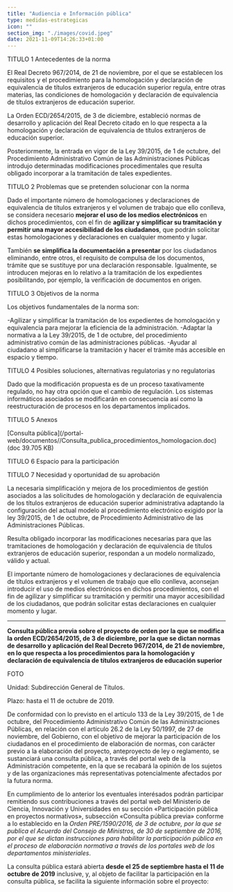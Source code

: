 ```yaml
---
title: "Audiencia e Información pública"
type: medidas-estrategicas
icon: ""
section_img: "./images/covid.jpeg"
date: 2021-11-09T14:26:33+01:00
---
```

TITULO 1 Antecedentes de la norma

El Real Decreto 967/2014, de 21 de noviembre, por el que se establecen los requisitos y el procedimiento para la homologación y declaración de equivalencia de títulos extranjeros de educación superior regula, entre otras materias, las condiciones de homologación y declaración de equivalencia de títulos extranjeros de educación superior.  

La Orden ECD/2654/2015, de 3 de diciembre, estableció normas de desarrollo y aplicación del Real Decreto citado en lo que respecta a la homologación y declaración de equivalencia de títulos extranjeros de educación superior.

Posteriormente, la entrada en vigor de la Ley 39/2015, de 1 de octubre, del Procedimiento Administrativo Común de las Administraciones Públicas introdujo determinadas modificaciones procedimentales que resulta obligado incorporar a la tramitación de tales expedientes.  

TITULO 2 Problemas que se pretenden solucionar con la norma

Dado el importante número de homologaciones y declaraciones de equivalencia de títulos extranjeros y el volumen de trabajo que ello conlleva, se considera necesario **mejorar el uso de los medios electrónicos** en dichos procedimientos, con el fin de **agilizar y simplificar su tramitación y permitir una mayor accesibilidad de los ciudadanos**, que podrán solicitar estas homologaciones y declaraciones en cualquier momento y lugar.  

También **se simplifica la documentación a presentar** por los ciudadanos eliminando, entre otros, el requisito de compulsa de los documentos, trámite que se sustituye por una declaración responsable. Igualmente, se introducen mejoras en lo relativo a la tramitación de los expedientes posibilitando, por ejemplo, la verificación de documentos en origen.

TITULO  3 Objetivos de la norma

Los objetivos fundamentales de la norma son:

-Agilizar y simplificar la tramitación de los expedientes de homologación y equivalencia para mejorar la eficiencia de la administración.
-Adaptar la normativa a la Ley 39/2015, de 1 de octubre, del procedimiento administrativo común de las administraciones públicas.
-Ayudar al ciudadano al simplificarse la tramitación y hacer el trámite más accesible en espacio y tiempo.

TITULO 4  Posibles soluciones, alternativas regulatorias y no regulatorias 

Dado que la modificación propuesta es de un proceso taxativamente regulado, no hay otra opción que el cambio de regulación. Los sistemas informáticos asociados se modificarán en consecuencia así como la reestructuración de procesos en los departamentos implicados.  

TITULO 5 Anexos

[Consulta pública](/portal-web/documentos/</a><i class="fas fa-external-link-alt"></i>/Consulta_publica_procedimientos_homologacion.doc)(doc 39.705 KB)

TITULO 6 Espacio para la participación 

TITULO 7 Necesidad y oportunidad de su aprobación

La necesaria simplificación y mejora de los procedimientos de gestión asociados a las solicitudes de homologación y declaración de equivalencia de los títulos extranjeros de educación superior administrativa adaptando la configuración del actual modelo al procedimiento electrónico exigido por la ley 39/2015, de 1 de octubre, de Procedimiento Administrativo de las Administraciones Públicas.  

Resulta obligado incorporar las modificaciones necesarias para que las tramitaciones de homologación y declaración de equivalencia de títulos extranjeros de educación superior, respondan a un modelo normalizado, válido y actual.  

El importante número de homologaciones y declaraciones de equivalencia de títulos extranjeros y el volumen de trabajo que ello conlleva, aconsejan introducir el uso de medios electrónicos en dichos procedimientos, con el fin de agilizar y simplificar su tramitación y permitir una mayor accesibilidad de los ciudadanos, que podrán solicitar estas declaraciones en cualquier momento y lugar.  

---
**Consulta pública previa sobre el proyecto de orden por la que se modifica la orden ECD/2654/2015, de 3 de diciembre, por la que se dictan normas de desarrollo y aplicación del Real Decreto 967/2014, de 21 de noviembre, en lo que respecta a los procedimientos para la homologación y declaración de equivalencia de títulos extranjeros de educación superior**

FOTO

Unidad: Subdirección General de Títulos.

Plazo: hasta el 11 de octubre de 2019.

De conformidad con lo previsto en el artículo 133 de la Ley 39/2015, de 1 de octubre, del Procedimiento Administrativo Común de las Administraciones Públicas, en relación con el artículo 26.2 de la Ley 50/1997, de 27 de noviembre, del Gobierno, con el objetivo de mejorar la participación de los ciudadanos en el procedimiento de elaboración de normas, con carácter previo a la elaboración del proyecto, anteproyecto de ley o reglamento, se sustanciará una consulta pública, a través del portal web de la Administración competente, en la que se recabará la opinión de los sujetos y de las organizaciones más representativas potencialmente afectados por la futura norma.

En cumplimiento de lo anterior los eventuales interésados podrán participar remitiendo sus contribuciones a través del portal web del Ministerio de Ciencia, Innovación y Universidades en su sección «Participación pública en proyectos normativos», subsección «Consulta pública previa» conforme a lo establecido en la *Orden PRE/1590/2016, de 3 de octubre, por la que se publica el Acuerdo del Consejo de Ministros, de 30 de septiembre de 2016, por el que se dictan instrucciones para habilitar la participación pública en el proceso de elaboración normativa a través de los portales web de los departamentos ministeriales*.

La consulta pública estará abierta **desde el 25 de septiembre hasta el 11 de octubre de 2019** inclusive, y, al objeto de facilitar la participación en la consulta pública, se facilita la siguiente información sobre el proyecto:

